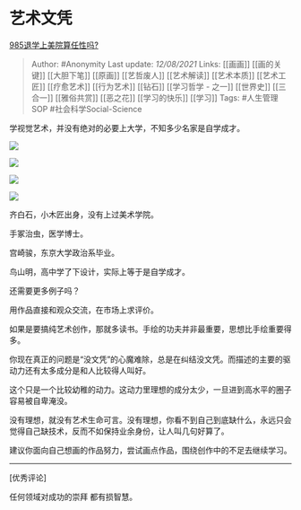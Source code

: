 # 艺术文凭
[985退学上美院算任性吗?](https://www.zhihu.com/question/478421187/answer/2050093266)

> Author: #Anonymity 
Last update: *12/08/2021* 
Links: [[画画]] [[画的关键]] [[大胆下笔]] [[原画]] [[艺哲废人]] [[艺术解读]] [[艺术本质]] [[艺术工匠]] [[疗愈艺术]] [[行为艺术]] [[钻石]] [[学习哲学 - 之一]] [[世界史]] [[三合一]] [[雅俗共赏]] [[恶之花]] [[学习的快乐]] [[学习]]
Tags: #人生管理SOP #社会科学Social-Science 


学视觉艺术，并没有绝对的必要上大学，不知多少名家是自学成才。

![](https://pic1.zhimg.com/50/v2-a85d62c79bf437f166a36a638aaf7580_720w.jpg?source=1940ef5c)

  

![](https://pic4.zhimg.com/50/v2-c4b044e1763006bb29df62980596bddb_720w.jpg?source=1940ef5c)

  

![](https://pic1.zhimg.com/50/v2-0f13e6c3ebb2df4be4bf72ec75f4c865_720w.jpg?source=1940ef5c)

  

![](https://pic1.zhimg.com/50/v2-1e7eb4933550e432f788ad0aa966ec88_720w.jpg?source=1940ef5c)

  

  

齐白石，小木匠出身，没有上过美术学院。

手冢治虫，医学博士。

宫崎骏，东京大学政治系毕业。

鸟山明，高中学了下设计，实际上等于是自学成才。

还需要更多例子吗？

  

用作品直接和观众交流，在市场上求评价。

如果是要搞纯艺术创作，那就多读书。手绘的功夫并非最重要，思想比手绘重要得多。

你现在真正的问题是“没文凭”的心魔难除，总是在纠结没文凭。而描述的主要的驱动力还有太多成分是和人比较得人叫好。

这个只是一个比较幼稚的动力。这动力里理想的成分太少，一旦进到高水平的圈子容易被自卑淹没。

没有理想，就没有艺术生命可言。没有理想，你看不到自己到底缺什么，永远只会觉得自己缺技术，反而不如保持业余身份，让人叫几句好算了。

建议你面向自己想画的作品努力，尝试画点作品，围绕创作中的不足去继续学习。


-----
[优秀评论]

任何领域对成功的崇拜 都有损智慧。